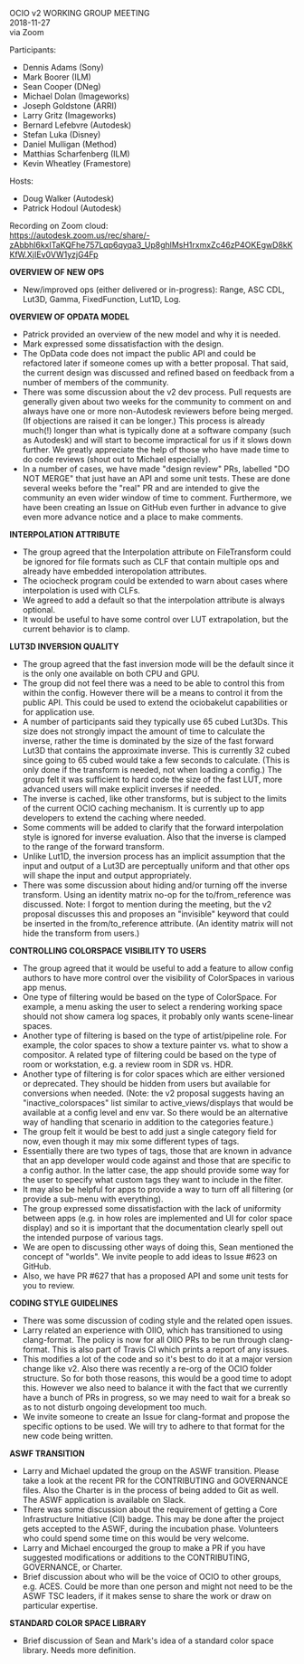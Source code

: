 <!-- SPDX-License-Identifier: CC-BY-4.0 -->
<!-- Copyright Contributors to the OpenColorIO Project. -->

OCIO v2 WORKING GROUP MEETING  
2018-11-27  
via Zoom  

Participants:
  * Dennis Adams (Sony)
  * Mark Boorer (ILM)
  * Sean Cooper (DNeg)
  * Michael Dolan (Imageworks)
  * Joseph Goldstone (ARRI)
  * Larry Gritz (Imageworks)
  * Bernard Lefebvre (Autodesk)
  * Stefan Luka (Disney)
  * Daniel Mulligan (Method)
  * Matthias Scharfenberg (ILM)
  * Kevin Wheatley (Framestore)

Hosts:
  * Doug Walker (Autodesk)
  * Patrick Hodoul (Autodesk)

Recording on Zoom cloud:  
<https://autodesk.zoom.us/rec/share/-zAbbhl6kxITaKQFhe757Lqp6qyqa3_Up8ghlMsH1rxmxZc46zP4OKEgwD8kKKfW.XjIEv0VW1yzjG4Fp>


**OVERVIEW OF NEW OPS**

   - New/improved ops (either delivered or in-progress):  Range, ASC CDL, Lut3D,
Gamma, FixedFunction, Lut1D, Log.

**OVERVIEW OF OPDATA MODEL**

   - Patrick provided an overview of the new model and why it is needed.
   - Mark expressed some dissatisfaction with the design.  
   - The OpData code does not impact the public API and could be refactored
later if someone comes up with a better proposal.  That said, the current design
was discussed and refined based on feedback from a number of members of the
community.
   - There was some discussion about the v2 dev process.  Pull requests are
generally given about two weeks for the community to comment on and always have
one or more non-Autodesk reviewers before being merged.  (If objections are
raised it can be longer.)  This process is already much(!) longer than what is
typically done at a software company (such as Autodesk) and will start to become
impractical for us if it slows down further.  We greatly appreciate the help of
those who have made time to do code reviews (shout out to Michael especially).
   - In a number of cases, we have made "design review" PRs, labelled "DO NOT
MERGE" that just have an API and some unit tests.  These are done several weeks
before the "real" PR and are intended to give the community an even wider window
of time to comment.  Furthermore, we have been creating an Issue on GitHub even
further in advance to give even more advance notice and a place to make
comments.

**INTERPOLATION ATTRIBUTE**

   - The group agreed that the Interpolation attribute on FileTransform could be
ignored for file formats such as CLF that contain multiple ops and already have
embedded interopolation attributes.
   - The ociocheck program could be extended to warn about cases where
interpolation is used with CLFs.
   - We agreed to add a default so that the interpolation attribute is always
optional.
   - It would be useful to have some control over LUT extrapolation, but the
current behavior is to clamp.

**LUT3D INVERSION QUALITY**

   - The group agreed that the fast inversion mode will be the default since it
is the only one available on both CPU and GPU.
   - The group did not feel there was a need to be able to control this from
within the config.  However there will be a means to control it from the public
API.  This could be used to extend the ociobakelut capabilities or for
application use.
   - A number of participants said they typically use 65 cubed Lut3Ds.  This
size does not strongly impact the amount of time to calculate the inverse,
rather the time is dominated by the size of the fast forward Lut3D that contains
the approximate inverse.  This is currently 32 cubed since going to 65 cubed
would take a few seconds to calculate.  (This is only done if the transform is
needed, not when loading a config.)  The group felt it was sufficient to hard
code the size of the fast LUT, more advanced users will make explicit inverses
if needed.
   - The inverse is cached, like other transforms, but is subject to the limits
of the current OCIO caching mechanism.  It is currently up to app developers to
extend the caching where needed.
   - Some comments will be added to clarify that the forward interpolation style
is ignored for inverse evaluation.  Also that the inverse is clamped to the
range of the forward transform.
   - Unlike Lut1D, the inversion process has an implicit assumption that the
input and output of a Lut3D are perceptually uniform and that other ops will
shape the input and output appropriately.
   - There was some discussion about hiding and/or turning off the inverse
transform.  Using an identity matrix no-op for the to/from_reference was
discussed.  Note: I forgot to mention during the meeting, but the v2 proposal
discusses this and proposes an "invisible" keyword that could be inserted in the
from/to_reference attribute.  (An identity matrix will not hide the transform
from users.)

**CONTROLLING COLORSPACE VISIBILITY TO USERS**

   - The group agreed that it would be useful to add a feature to allow config
authors to have more control over the visibility of ColorSpaces in various app
menus.
   - One type of filtering would be based on the type of ColorSpace.  For
example, a menu asking the user to select a rendering working space should not
show camera log spaces, it probably only wants scene-linear spaces.
   - Another type of filtering is based on the type of artist/pipeline role. 
For example, the color spaces to show a texture painter vs. what to show a
compositor.  A related type of filtering could be based on the type of room or
workstation, e.g. a review room in SDR vs. HDR.
   - Another type of filtering is for color spaces which are either versioned or
deprecated.  They should be hidden from users but available for conversions when
needed.  (Note: the v2 proposal suggests having an "inactive_colorspaces" list
similar to active_views/displays that would be available at a config level and
env var.  So there would be an alternative way of handling that scenario in
addition to the categories feature.)
   - The group felt it would be best to add just a single category field for
now, even though it may mix some different types of tags.
   - Essentially there are two types of tags, those that are known in advance
that an app developer would code against and those that are specific to a config
author.  In the latter case, the app should provide some way for the user to
specify what custom tags they want to include in the filter.
   - It may also be helpful for apps to provide a way to turn off all filtering
(or provide a sub-menu with everything).
   - The group expressed some dissatisfaction with the lack of uniformity
between apps (e.g. in how roles are implemented and UI for color space display)
and so it is important that the documentation clearly spell out the intended
purpose of various tags.
   - We are open to discussing other ways of doing this, Sean mentioned the
concept of "worlds".  We invite people to add ideas to Issue #623 on GitHub.
   - Also, we have PR #627 that has a proposed API and some unit tests for you
to review.

**CODING STYLE GUIDELINES**

   - There was some discussion of coding style and the related open issues.
   - Larry related an experience with OIIO, which has transitioned to using
clang-format.  The policy is now for all OIIO PRs to be run through
clang-format.  This is also part of Travis CI which prints a report of any
issues.
   - This modifies a lot of the code and so it's best to do it at a major
version change like v2.  Also there was recently a re-org of the OCIO folder
structure.  So for both those reasons, this would be a good time to adopt this. 
However we also need to balance it with the fact that we currently have a bunch
of PRs in progress, so we may need to wait for a break so as to not disturb
ongoing development too much.
   - We invite someone to create an Issue for clang-format and propose the
specific options to be used.  We will try to adhere to that format for the new
code being written.

**ASWF TRANSITION**

   - Larry and Michael updated the group on the ASWF transition.  Please take a
look at the recent PR for the CONTRIBUTING and GOVERNANCE files.  Also the
Charter is in the process of being added to Git as well.  The ASWF application
is available on Slack.
   - There was some discussion about the requirement of getting a Core
Infrastructure Initiative (CII) badge.  This may be done after the project gets
accepted to the ASWF, during the incubation phase.  Volunteers who could spend
some time on this would be very welcome.
   - Larry and Michael encourged the group to make a PR if you have suggested
modifications or additions to the CONTRIBUTING, GOVERNANCE, or Charter.
   - Brief discussion about who will be the voice of OCIO to other groups, e.g.
ACES.  Could be more than one person and might not need to be the ASWF TSC
leaders, if it makes sense to share the work or draw on particular expertise.

**STANDARD COLOR SPACE LIBRARY**

   - Brief discussion of Sean and Mark's idea of a standard color space library.
 Needs more definition.
